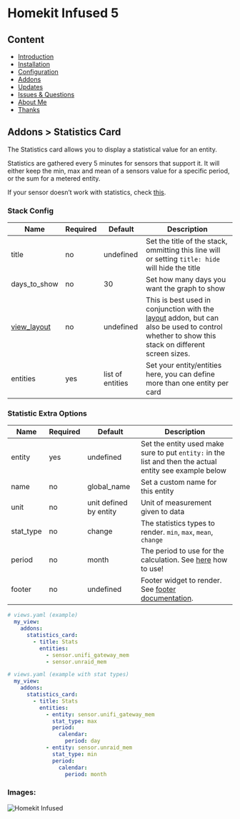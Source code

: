 # Homekit Infused 5

## Content
- [Introduction](../index.md)
- [Installation](../installation.md)
- [Configuration](../configuration.md)
- [Addons](../addons.md)
- [Updates](../updates.md)
- [Issues & Questions](../issues.md)
- [About Me](../about.md)
- [Thanks](../thanks.md)

## Addons > Statistics Card

The Statistics card allows you to display a statistical value for an entity.

Statistics are gathered every 5 minutes for sensors that support it. It will either keep the min, max and mean of a sensors value for a specific period, or the sum for a metered entity.

If your sensor doesn’t work with statistics, check [this](https://www.home-assistant.io/more-info/statistics/).

### Stack Config

| Name | Required | Default | Description |
|----------------------------------|-------------|----------------------|-----------------------------------------------------------------------------------------------------------------------------------------------------------------------------------|
| title | no | undefined | Set the title of the stack, ommitting this line will or setting `title: hide` will hide the title |
| days_to_show | no | 30 | Set how many days you want the graph to show |
| [view_layout](layout.md#view-layout) | no | undefined | This is best used in conjunction with the [layout](layout.md#view-layout) addon, but can also be used to control whether to show this stack on different screen sizes. |
| entities | yes | list of entities | Set your entity/entities here, you can define more than one entity per card |

### Statistic Extra Options

| Name | Required | Default | Description |
|----------------------------------|-------------|----------------------|-----------------------------------------------------------------------------------------------------------------------------------------------------------------------------------|
| entity | yes | undefined | Set the entity used make sure to put `entity:` in the list and then the actual entity see example below |
| name | no | global_name | Set a custom name for this entity |
| unit | no | unit defined by entity | Unit of measurement given to data |
| stat_type | no | change | The statistics types to render. `min`, `max`, `mean`, `change` |
| period | no | month | The period to use for the calculation. See [here](https://www.home-assistant.io/dashboards/statistic/#options-for-period) how to use! |
| footer | no | undefined | Footer widget to render. See [footer documentation](https://www.home-assistant.io/dashboards/header-footer/). |

```yaml
# views.yaml (example)
  my_view:
    addons:
      statistics_card:
        - title: Stats
          entities:
            - sensor.unifi_gateway_mem
            - sensor.unraid_mem
``` 
```yaml
# views.yaml (example with stat types)
  my_view:
    addons:
      statistics_card:
        - title: Stats
          entities:
            - entity: sensor.unifi_gateway_mem
              stat_type: max
              period:
                calendar:
                  period: day
            - entity: sensor.unraid_mem
              stat_type: min
              period:
                calendar:
                  period: month
```

### Images:

![Homekit Infused](https://www.home-assistant.io/images/dashboards/statistic.png)
